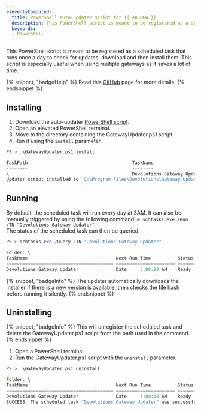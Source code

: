 ```yaml
---
eleventyComputed:
  title: PowerShell auto-updater script for {{ en.DGW }}
  description: This PowerShell script is meant to be registered as a scheduled task that runs once a day to check for updates, download and then install them.
  keywords:
  - PowerShell
---
```

This PowerShell script is meant to be registered as a scheduled task that runs once a day to check for updates, download and then install them. This script is especially useful when using multiple gateways as it saves a lot of time.

{% snippet, "badgeHelp" %}
Read this [GitHub](https://github.com/Devolutions/devolutions-gateway/blob/master/tools/updater/README.md) page for more details.
{% endsnippet %}  

## Installing
1. Download the auto-updater [PowerShell script](https://github.com/Devolutions/devolutions-gateway/blob/master/tools/updater/GatewayUpdater.ps1).
1. Open an elevated PowerShell terminal.
1. Move to the directory containing the GatewayUpdater.ps1 script.
1. Run it using the `install` parameter.
```powershell
PS > .\GatewayUpdater.ps1 install

TaskPath                                       TaskName                          State
--------                                       --------                          -----
\                                              Devolutions Gateway Updater       Ready
Updater script installed to 'C:\Program Files\Devolutions\Gateway Updater\GatewayUpdater.ps1' and registered as 'Devolutions Gateway Updater' scheduled task
```

## Running
By default, the scheduled task will run every day at 3AM. It can also be manually triggered by using the following command: `& schtasks.exe /Run /TN "Devolutions Gateway Updater"`  
The status of the scheduled task can then be queried:  
```powershell
PS > schtasks.exe /Query /TN "Devolutions Gateway Updater"

Folder: \
TaskName                                 Next Run Time          Status
======================================== ====================== ===============
Devolutions Gateway Updater              Date     3:00:00 AM    Ready
```

{% snippet, "badgeInfo" %}
The updater automatically downloads the installer if there is a new version is available, then checks the file hash before running it silently.
{% endsnippet %}

## Uninstalling
{% snippet, "badgeInfo" %}
This will unregister the scheduled task and delete the GatewayUpdater.ps1 script from the path used in the command.
{% endsnippet %}  

1. Open a PowerShell terminal.
1. Run the GatewayUpdater.ps1 script with the `uninstall` parameter.
```powershell
PS > .\GatewayUpdater.ps1 uninstall

Folder: \
TaskName                                 Next Run Time          Status
======================================== ====================== ===============
Devolutions Gateway Updater              Date     3:00:00 AM    Ready
SUCCESS: The scheduled task "Devolutions Gateway Updater" was successfully deleted.
```
